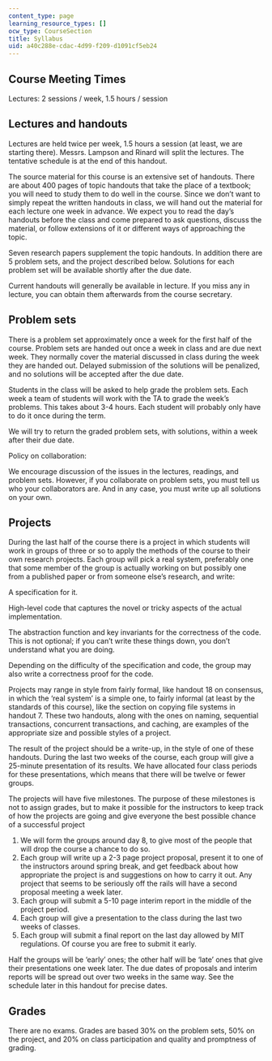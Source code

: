 ```yaml
---
content_type: page
learning_resource_types: []
ocw_type: CourseSection
title: Syllabus
uid: a40c288e-cdac-4d99-f209-d1091cf5eb24
---
```


Course Meeting Times
--------------------

Lectures: 2 sessions / week, 1.5 hours / session

Lectures and handouts
---------------------

Lectures are held twice per week, 1.5 hours a session (at least, we are starting there). Messrs. Lampson and Rinard will split the lectures. The tentative schedule is at the end of this handout.

The source material for this course is an extensive set of handouts. There are about 400 pages of topic handouts that take the place of a textbook; you will need to study them to do well in the course. Since we don’t want to simply repeat the written handouts in class, we will hand out the material for each lecture one week in advance. We expect you to read the day’s handouts before the class and come prepared to ask questions, discuss the material, or follow extensions of it or different ways of approaching the topic.

Seven research papers supplement the topic handouts. In addition there are 5 problem sets, and the project described below. Solutions for each problem set will be available shortly after the due date.

Current handouts will generally be available in lecture. If you miss any in lecture, you can obtain them afterwards from the course secretary.

Problem sets
------------

There is a problem set approximately once a week for the first half of the course. Problem sets are handed out once a week in class and are due next week. They normally cover the material discussed in class during the week they are handed out. Delayed submission of the solutions will be penalized, and no solutions will be accepted after the due date.

Students in the class will be asked to help grade the problem sets. Each week a team of students will work with the TA to grade the week’s problems. This takes about 3-4 hours. Each student will probably only have to do it once during the term.

We will try to return the graded problem sets, with solutions, within a week after their due date.

Policy on collaboration:

We encourage discussion of the issues in the lectures, readings, and problem sets. However, if you collaborate on problem sets, you must tell us who your collaborators are. And in any case, you must write up all solutions on your own.

Projects
--------

During the last half of the course there is a project in which students will work in groups of three or so to apply the methods of the course to their own research projects. Each group will pick a real system, preferably one that some member of the group is actually working on but possibly one from a published paper or from someone else’s research, and write:

A specification for it.

High-level code that captures the novel or tricky aspects of the actual implementation.

The abstraction function and key invariants for the correctness of the code. This is not optional; if you can’t write these things down, you don’t understand what you are doing.

Depending on the difficulty of the specification and code, the group may also write a correctness proof for the code.

Projects may range in style from fairly formal, like handout 18 on consensus, in which the ‘real system’ is a simple one, to fairly informal (at least by the standards of this course), like the section on copying file systems in handout 7. These two handouts, along with the ones on naming, sequential transactions, concurrent transactions, and caching, are examples of the appropriate size and possible styles of a project.

The result of the project should be a write-up, in the style of one of these handouts. During the last two weeks of the course, each group will give a 25-minute presentation of its results. We have allocated four class periods for these presentations, which means that there will be twelve or fewer groups.

The projects will have five milestones. The purpose of these milestones is not to assign grades, but to make it possible for the instructors to keep track of how the projects are going and give everyone the best possible chance of a successful project

1.  We will form the groups around day 8, to give most of the people that will drop the course a chance to do so.
2.  Each group will write up a 2-3 page project proposal, present it to one of the instructors around spring break, and get feedback about how appropriate the project is and suggestions on how to carry it out. Any project that seems to be seriously off the rails will have a second proposal meeting a week later.
3.  Each group will submit a 5-10 page interim report in the middle of the project period.
4.  Each group will give a presentation to the class during the last two weeks of classes.
5.  Each group will submit a final report on the last day allowed by MIT regulations. Of course you are free to submit it early.

Half the groups will be ‘early’ ones; the other half will be ‘late’ ones that give their presentations one week later. The due dates of proposals and interim reports will be spread out over two weeks in the same way. See the schedule later in this handout for precise dates.

Grades
------

There are no exams. Grades are based 30% on the problem sets, 50% on the project, and 20% on class participation and quality and promptness of grading.